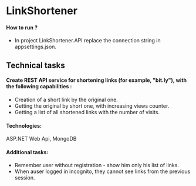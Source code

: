 # LinkShortener
#### How to run ?
- In project LinkShortener.API replace the connection string in appsettings.json.

## Technical tasks
#### Create REST API service for shortening links (for example, "bit.ly"), with the following capabilities :
- Creation of a short link by the original one.
- Getting the original by short one, with increasing views counter.  
- Getting a list of all shortened links with the number of visits.

#### Technologies: 
ASP.NET Web Api, MongoDB
#### Additional tasks:
- Remember user without registration - show him only his list of links.
- When auser logged in incognito, they cannot see links from the previous session.
